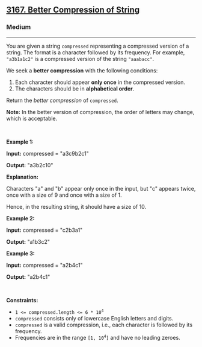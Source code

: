 <h2><a href="https://leetcode.com/problems/better-compression-of-string/">3167. Better Compression of String</a></h2><h3>Medium</h3><hr><div><p>You are given a string <code>compressed</code> representing a compressed version of a string. The format is a character followed by its frequency. For example, <code>"a3b1a1c2"</code> is a compressed version of the string <code>"aaabacc"</code>.</p>

<p>We seek a <strong>better compression</strong> with the following conditions:</p>

<ol>
	<li>Each character should appear <strong>only once</strong> in the compressed version.</li>
	<li>The characters should be in <strong>alphabetical order</strong>.</li>
</ol>

<p>Return the <em>better compression</em> of <code>compressed</code>.</p>

<p><strong>Note:</strong> In the better version of compression, the order of letters may change, which is acceptable.</p>

<p>&nbsp;</p>
<p><strong class="example">Example 1:</strong></p>

<div class="example-block">
<p><strong>Input:</strong> <span class="example-io">compressed = "a3c9b2c1"</span></p>

<p><strong>Output:</strong> <span class="example-io">"a3b2c10"</span></p>

<p><strong>Explanation:</strong></p>

<p>Characters "a" and "b" appear only once in the input, but "c" appears twice, once with a size of 9 and once with a size of 1.</p>

<p>Hence, in the resulting string, it should have a size of 10.</p>
</div>

<p><strong class="example">Example 2:</strong></p>

<div class="example-block">
<p><strong>Input:</strong> <span class="example-io">compressed = "c2b3a1"</span></p>

<p><strong>Output:</strong> <span class="example-io">"a1b3c2"</span></p>
</div>

<p><strong class="example">Example 3:</strong></p>

<div class="example-block">
<p><strong>Input:</strong> <span class="example-io">compressed = "a2b4c1"</span></p>

<p><strong>Output:</strong> <span class="example-io">"a2b4c1"</span></p>
</div>

<p>&nbsp;</p>
<p><strong>Constraints:</strong></p>

<ul>
	<li><code>1 &lt;= compressed.length &lt;= 6 * 10<sup>4</sup></code></li>
	<li><code>compressed</code> consists only of lowercase English letters and digits.</li>
	<li><code>compressed</code> is a valid compression, i.e., each character is followed by its frequency.</li>
	<li>Frequencies are in the range <code>[1, 10<sup>4</sup>]</code> and have no leading zeroes.</li>
</ul>
</div>